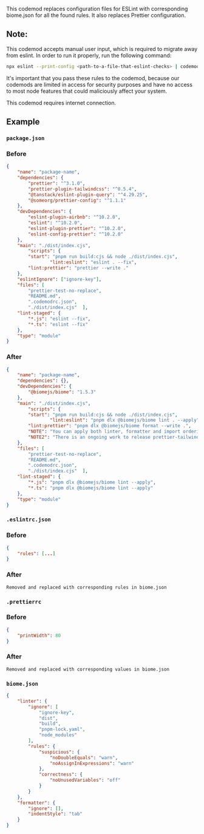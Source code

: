 This codemod replaces configuration files for ESLint with corresponding biome.json for all the found rules. It also replaces Prettier configuration.

## Note:

This codemod accepts manual user input, which is required to migrate away from eslint. In order to run it properly, run the following command:

```bash
npx eslint --print-config <path-to-a-file-that-eslint-checks> | codemod eslint/biome/migrate-rules
```

It's important that you pass these rules to the codemod, because our codemods are limited in access for security purposes and have no access to most node features that could maliciously affect your system.

This codemod requires internet connection.

## Example

### `package.json`

### Before

```json
{
	"name": "package-name",
	"dependencies": {
		"prettier": "^3.1.0",
		"prettier-plugin-tailwindcss": "^0.5.4",
		"@tanstack/eslint-plugin-query": "^4.29.25",
		"@someorg/prettier-config": "^1.1.1"
	},
	"devDependencies": {
		"eslint-plugin-airbnb": "^10.2.0",
		"eslint": "^10.2.0",
		"eslint-plugin-prettier": "^10.2.0",
		"eslint-config-prettier": "^10.2.0"
	},
	"main": "./dist/index.cjs",
		"scripts": {
		"start": "pnpm run build:cjs && node ./dist/index.cjs",
				"lint:eslint": "eslint . --fix",
		"lint:prettier": "prettier --write ."
	},
	"eslintIgnore": ["ignore-key"],
	"files": [
		"prettier-test-no-replace",
		"README.md",
		".codemodrc.json",
		"./dist/index.cjs"	],
	"lint-staged": {
		"*.js": "eslint --fix",
		"*.ts": "eslint --fix"
	},
	"type": "module"
}
```

### After

```json
{
	"name": "package-name",
	"dependencies": {},
	"devDependencies": {
		"@biomejs/biome": "1.5.3"
	},
	"main": "./dist/index.cjs",
		"scripts": {
		"start": "pnpm run build:cjs && node ./dist/index.cjs",
				"lint:eslint": "pnpm dlx @biomejs/biome lint . --apply",
		"lint:prettier": "pnpm dlx @biomejs/biome format --write .",
		"NOTE": "You can apply both linter, formatter and import ordering by using https://biomejs.dev/reference/cli/#biome-check",
		"NOTE2": "There is an ongoing work to release prettier-tailwind-plugin alternative: https://biomejs.dev/linter/rules/use-sorted-classes/, https://github.com/biomejs/biome/issues/1274"
	},
	"files": [
		"prettier-test-no-replace",
		"README.md",
		".codemodrc.json",
		"./dist/index.cjs"	],
	"lint-staged": {
		"*.js": "pnpm dlx @biomejs/biome lint --apply",
		"*.ts": "pnpm dlx @biomejs/biome lint --apply"
	},
	"type": "module"
}
```

### `.eslintrc.json`

### Before

```json
{
	"rules": [...]
}
```

### After

`Removed and replaced with corresponding rules in biome.json`

### `.prettierrc`

### Before

```json
{
	"printWidth": 80
}
```

### After

`Removed and replaced with corresponding values in biome.json`

### `biome.json`

```json
{
	"linter": {
		"ignore": [
			"ignore-key",
			"dist",
			"build",
			"pnpm-lock.yaml",
			"node_modules"
		],
		"rules": {
			"suspicious": {
				"noDoubleEquals": "warn",
				"noAssignInExpressions": "warn"
			},
			"correctness": {
				"noUnusedVariables": "off"
			}
		}
	},
	"formatter": {
		"ignore": [],
		"indentStyle": "tab"
	}
}
```
